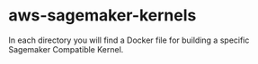 # aws-sagemaker-kernels

In each directory you will find a Docker file for
building a specific Sagemaker Compatible Kernel.



